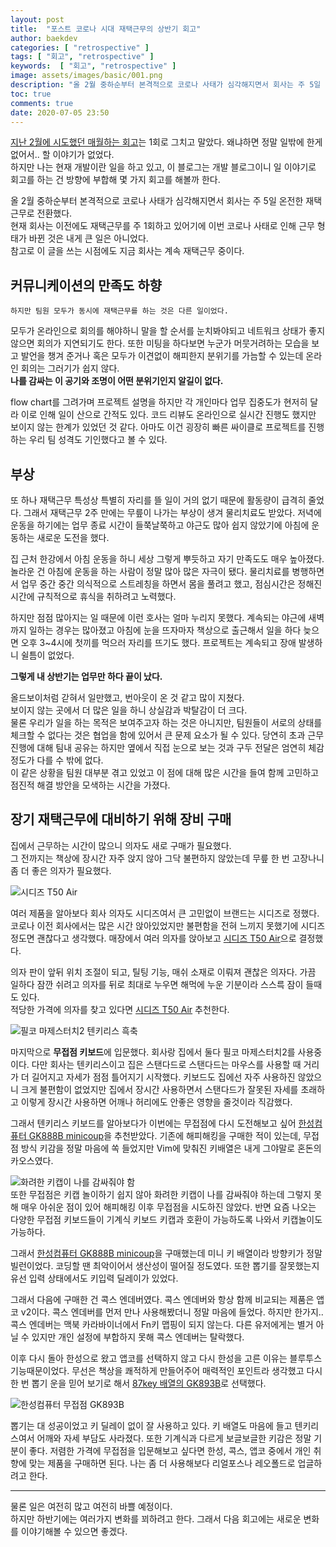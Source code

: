 ```yaml
---
layout: post
title:  "포스트 코로나 시대 재택근무의 상반기 회고"
author: baekdev
categories: [ "retrospective" ]
tags: [ "회고", "retrospective" ]
keywords:  [ "회고", "retrospective" ]  
image: assets/images/basic/001.png  
description: "올 2월 중하순부터 본격적으로 코로나 사태가 심각해지면서 회사는 주 5일 온전한 재택근무로 전환했다. 이전에도 재택근무를 주 1회하고 있어기에 이번 코로나 사태로 인해 근무 형태가 바뀐 것은 내게 큰 일은 아니었다. 하지만 중간에 매월 회고를 전혀 하지 못했다. 왜냐하면 정말 일밖에 한게 없어서.. 할 이야기가 없었다. 하지만 나는 현재 개발이란 일을 하고 있고, 이 블로그는 개발 블로그이니 일 이야기로 회고를 하는 건 방향에 부합해 몇 가지 회고를 해볼까 한다. "    
toc: true  
comments: true  
date: 2020-07-05 23:50      
---  
```



[지난 2월에 시도했던 매월하는 회고]({{site.url}}{{site.baseUrl}}/post/18/)는 1회로 그치고 말았다. 왜냐하면 정말 일밖에 한게 없어서.. 할 이야기가 없었다.  
하지만 나는 현재 개발이란 일을 하고 있고, 이 블로그는 개발 블로그이니 일 이야기로 회고를 하는 건 방향에 부합해 몇 가지 회고를 해볼까 한다. 

올 2월 중하순부터 본격적으로 코로나 사태가 심각해지면서 회사는 주 5일 온전한 재택근무로 전환했다.   
현재 회사는 이전에도 재택근무를 주 1회하고 있어기에 이번 코로나 사태로 인해 근무 형태가 바뀐 것은 내게 큰 일은 아니었다.  
참고로 이 글을 쓰는 시점에도 지금 회사는 계속 재택근무 중이다.  


## 커뮤니케이션의 만족도 하향   
`하지만 팀원 모두가 동시에 재택근무를 하는 것은 다른 일이었다.`  
 
모두가 온라인으로 회의를 해야하니 말을 할 순서를 눈치봐야되고 네트워크 상태가 좋지않으면 회의가 지연되기도 한다. 
또한 미팅을 하다보면 누군가 머뭇거려하는 모습을 보고 발언을 챙겨 준거나 혹은 모두가 이견없이 해피한지 분위기를 가늠할 수 있는데 온라인 회의는 그러기가 쉽지 않다.  
**나를 감싸는 이 공기와 조명이 어떤 분위기인지 알길이 없다.**   

flow chart를 그려가며 프로젝트 설명을 하지만 각 개인마다 업무 집중도가 현저히 달라 이로 인해 일이 산으로 간적도 있다. 
코드 리뷰도 온라인으로 실시간 진행도 했지만 보이지 않는 한계가 있었던 것 같다. 
아마도 이건 굉장히 빠른 싸이클로 프로젝트를 진행하는 우리 팀 성격도 기인했다고 볼 수 있다.  

## 부상  
또 하나 재택근무 특성상 특별히 자리를 뜰 일이 거의 없기 때문에 활동량이 급격히 줄었다. 
그래서 재택근무 2주 만에는 무릎이 나가는 부상이 생겨 물리치료도 받았다. 
저녁에 운동을 하기에는 업무 종료 시간이 들쭉날쭉하고 야근도 많아 쉽지 않았기에 아침에 운동하는 새로운 도전을 했다.  

집 근처 한강에서 아침 운동을 하니 세상 그렇게 뿌듯하고 자기 만족도도 매우 높아졌다. 놀라운 건 아침에 운동을 하는 사람이 정말 많아 많은 자극이 됐다. 
물리치료를 병행하면서 업무 중간 중간 의식적으로 스트레칭을 하면서 몸을 풀려고 했고, 점심시간은 정해진 시간에 규칙적으로 휴식을 취하려고 노력했다.  

하지만 점점 많아지는 일 때문에 이런 호사는 얼마 누리지 못했다. 
계속되는 야근에 새벽까지 일하는 경우는 많아졌고 아침에 눈을 뜨자마자 책상으로 출근해서 일을 하다 늦으면 오후 3~4시에 첫끼를 먹으러 자리를 뜨기도 했다. 
프로젝트는 계속되고 장애 발생하니 쉴틈이 없었다.  

**그렇게 내 상반기는 업무만 하다 끝이 났다.**  

올드보이처럼 갇혀서 일만했고, 번아웃이 온 것 같고 많이 지쳤다.    
보이지 않는 곳에서 더 많은 일을 하니 상실감과 박탈감이 더 크다.  
물론 우리가 일을 하는 목적은 보여주고자 하는 것은 아니지만, 팀원들이 서로의 상태를 체크할 수 없다는 것은 협업을 함에 있어서 큰 문제 요소가 될 수 있다. 
당연히 초과 근무 진행에 대해 팀내 공유는 하지만 옆에서 직접 눈으로 보는 것과 구두 전달은 엄연히 체감정도가 다를 수 밖에 없다.    
이 같은 상황을 팀원 대부분 겪고 있었고 이 점에 대해 많은 시간을 들여 함께 고민하고 점진적 해결 방안을 모색하는 시간을 가졌다.  


## 장기 재택근무에 대비하기 위해 장비 구매    
집에서 근무하는 시간이 많으니 의자도 새로 구매가 필요했다.  
그 전까지는 책상에 장시간 자주 앉지 않아 그닥 불편하지 않았는데 무릎 한 번 고장나니 좀 더 좋은 의자가 필요했다.  

![시디즈 T50 Air]({{site.baseurl}}/{{site.assetsurl}}/images/post/2020/2020_025_001.png)   

여러 제품을 알아보다 회사 의자도 시디즈여서 큰 고민없이 브랜드는 시디즈로 정했다. 코로나 이전 회사에서는 많은 시간 앉아있었지만 불편함을 전혀 느끼지 못했기에 시디즈 정도면 괜찮다고 생각했다. 매장에서 여러 의자를 앉아보고 [시디즈 T50 Air](https://coupa.ng/bFuLnJ)으로 결정했다.    

의자 판이 앞뒤 위치 조절이 되고, 틸팅 기능, 매쉬 소재로 이뤄져 괜찮은 의자다. 가끔 일하다 잠깐 쉬려고 의자를 뒤로 최대로 누우면 해먹에 누운 기분이라 스스륵 잠이 들때도 있다.  
적당한 가격에 의자를 찾고 있다면 [시디즈 T50 Air](https://coupa.ng/bFuLnJ) 추천한다.   

![필코 마제스터치2 텐키리스 흑축]({{site.baseurl}}/{{site.assetsurl}}/images/basic/001.png)   

마지막으로 **무접점 키보드**에 입문했다. 회사랑 집에서 둘다 필코 마제스터치2를 사용중이다. 다만 회사는 텐키리스이고 집은 스탠다드로 스탠다드는 마우스를 사용할 때 거리가 더 길어지고 자세가 점점 틀어지기 시작했다. 키보드도 집에선 자주 사용하진 않았으니 크게 불편함이 없었지만 집에서 장시간 사용하면서 스탠다드가 잘못된 자세를 초래하고 이렇게 장시간 사용하면 어깨나 허리에도 안좋은 영향을 줄것이라 직감했다.  

그래서 텐키리스 키보드를 알아보다가 이번에는 무접점에 다시 도전해보고 싶어 [한성컴퓨터 GK888B minicoup](https://coupa.ng/bFuQEA)을 추천받았다. 
기존에 해피해킹을 구매한 적이 있는데, 무접점 방식 키감을 정말 마음에 쏙 들었지만 Vim에 맞춰진 키배열은 내게 그야말로 혼돈의 카오스였다.   

![화려한 키캡이 나를 감싸줘야 함]({{site.baseurl}}/{{site.assetsurl}}/images/post/2020/2020_025_003.png)    
또한 무접점은 키캡 놀이하기 쉽지 않아 화려한 키캡이 나를 감싸줘야 하는데 그렇지 못해 매우 아쉬운 점이 있어 해피해킹 이후 무접점을 시도하진 않았다. 
반면 요즘 나오는 다양한 무접점 키보드들이 기계식 키보드 키캡과 호환이 가능하도록 나와서 키캡놀이도 가능하다.  

그래서 [한성컴퓨터 GK888B minicoup](https://coupa.ng/bFuQEA)을 구매했는데 미니 키 배열이라 방향키가 정말 빌런이었다. 
코딩할 땐 최악이어서 생산성이 떨어질 정도였다. 또한 뽑기를 잘못했는지 유선 입력 상태에서도 키입력 딜레이가 있었다.  

그래서 다음에 구매한 건 콕스 엔데버였다. 콕스 엔데버와 항상 함께 비교되는 제품은 앱코 v2이다. 
콕스 엔데버를 먼저 만나 사용해봤더니 정말 마음에 들었다. 하지만 한가지.. 콕스 엔데버는 맥북 카라바이너에서 Fn키 맵핑이 되지 않는다. 
다른 유저에게는 별거 아닐 수 있지만 개인 설정에 부합하지 못해 콕스 엔데버는 탈락했다. 

이후 다시 돌아 한성으로 왔고 앱코를 선택하지 않고 다시 한성을 고른 이유는 블루투스 기능때문이었다. 
무선은 책상을 쾌적하게 만들어주어 매력적인 포인트라 생각했고 다시 한 번 뽑기 운을 믿어 보기로 해서 [87key 배열의 GK893B](https://coupa.ng/bFuQ6J)로 선택했다.  

![한성컴퓨터 무접점 GK893B]({{site.baseurl}}/{{site.assetsurl}}/images/post/2020/2020_025_002.png)   
    
뽑기는 대 성공이었고 키 딜레이 없이 잘 사용하고 있다. 키 배열도 마음에 들고 텐키리스여서 어깨와 자세 부담도 사라졌다. 또한 기계식과 다르게 보글보글한 키감은 정말 기분이 좋다. 
저렴한 가격에 무접점을 입문해보고 싶다면 한성, 콕스, 앱코 중에서 개인 취향에 맞는 제품을 구매하면 된다. 나는 좀 더 사용해보다 리얼포스나 레오폴드로 업글하려고 한다.  
 
---  
  

물론 일은 여전히 많고 여전히 바쁠 예정이다.  
하지만 하반기에는 여러가지 변화를 꾀하려고 한다. 그래서 다음 회고에는 새로운 변화를 이야기해볼 수 있으면 좋겠다.  


<br>
<br>